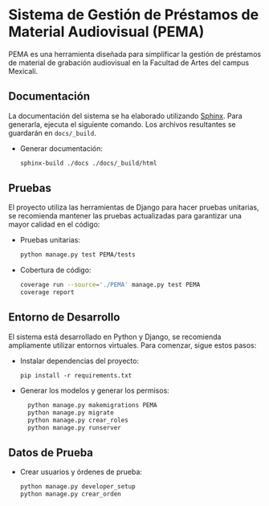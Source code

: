 # Sistema de Gestión de Préstamos de Material Audiovisual (PEMA)

PEMA es una herramienta diseñada para simplificar la gestión de préstamos de material de grabación audiovisual en la 
Facultad de Artes del campus Mexicali.

## Documentación
La documentación del sistema se ha elaborado utilizando [Sphinx](https://www.sphinx-doc.org/en/master/). Para generarla,
ejecuta el siguiente comando. Los archivos resultantes se guardarán en `docs/_build`.

- Generar documentación:

  ```sh
  sphinx-build ./docs ./docs/_build/html
  ```

## Pruebas
El proyecto utiliza las herramientas de Django para hacer pruebas unitarias, se recomienda mantener las pruebas 
actualizadas para garantizar una mayor calidad en el código:

- Pruebas unitarias:

    ```sh
    python manage.py test PEMA/tests
    ```

- Cobertura de código:

    ```sh
    coverage run --source='./PEMA' manage.py test PEMA
    coverage report
    ```

## Entorno de Desarrollo
El sistema está desarrollado en Python y Django, se recomienda ampliamente utilizar entornos virtuales. Para comenzar, 
sigue estos pasos:

- Instalar dependencias del proyecto:

    ```
    pip install -r requirements.txt
    ```

- Generar los modelos y generar los permisos:

  ```sh
    python manage.py makemigrations PEMA
    python manage.py migrate
    python manage.py crear_roles
    python manage.py runserver
  ```
  
## Datos de Prueba
- Crear usuarios y órdenes de prueba: 

  ```sh
  python manage.py developer_setup
  python manage.py crear_orden
  ```